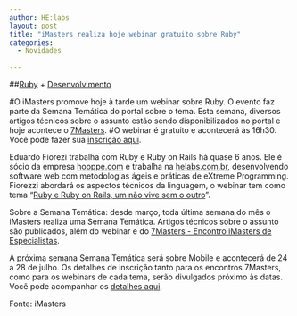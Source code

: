 ```yaml
---
author: HE:labs
layout: post
title: "iMasters realiza hoje webinar gratuito sobre Ruby"
categories:
  - Novidades
     
---
```


##[Ruby](http://imasters.com.br/secao/ruby/) + [Desenvolvimento](http://imasters.com.br/artigo/20646/web-standards/desenvolvimento-a-importancia-dos-padroes-na-web/)

#O iMasters promove hoje à tarde um webinar sobre Ruby. O evento faz parte da Semana Temática do portal sobre o tema. Esta semana, diversos artigos técnicos sobre o assunto estão sendo disponibilizados no portal e hoje acontece o [7Masters](http://setemasters.imasters.com.br/). 
#O webinar é gratuito e acontecerá às 16h30. Você pode fazer sua [inscrição aqui](http://pro.imasters.com.br/distancia/cursos/ruby-e-ruby-on-rails-um-nao-vive-sem-o-outro/).

Eduardo Fiorezi trabalha com Ruby e Ruby on Rails há quase 6 anos. Ele é sócio da empresa [hooppe.com](http://hooppe.com/) e trabalha na [helabs.com.br](http://helabs.com.br/), desenvolvendo software web com metodologias ágeis e práticas de eXtreme Programming. Fiorezzi abordará os aspectos técnicos da linguagem, o webinar tem como tema “[Ruby e Ruby on Rails, um não vive sem o outro](http://pro.imasters.com.br/distancia/cursos/ruby-e-ruby-on-rails-um-nao-vive-sem-o-outro/)”.

Sobre a Semana Temática: desde março, toda última semana do mês o iMasters realiza uma Semana Temática. Artigos técnicos sobre o assunto são publicados, além do webinar e do [7Masters - Encontro iMasters de Especialistas](http://setemasters.imasters.com.br/). 

A próxima semana Semana Temática será sobre Mobile e acontecerá de 24 a 28 de julho. Os detalhes de inscrição tanto para os encontros 7Masters, como para os webinars de cada tema, serão divulgados próximo às datas. Você pode acompanhar os [detalhes aqui](http://setemasters.imasters.com.br/).

Fonte: iMasters
